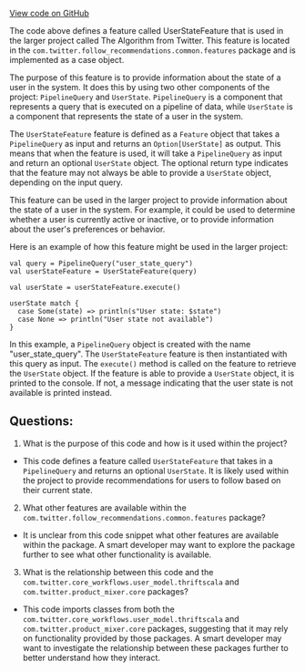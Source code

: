 [View code on GitHub](https://github.com/misbahsy/the-algorithm/follow-recommendations-service/common/src/main/scala/com/twitter/follow_recommendations/common/features/UserStateFeature.scala)

The code above defines a feature called UserStateFeature that is used in the larger project called The Algorithm from Twitter. This feature is located in the `com.twitter.follow_recommendations.common.features` package and is implemented as a case object. 

The purpose of this feature is to provide information about the state of a user in the system. It does this by using two other components of the project: `PipelineQuery` and `UserState`. `PipelineQuery` is a component that represents a query that is executed on a pipeline of data, while `UserState` is a component that represents the state of a user in the system. 

The `UserStateFeature` feature is defined as a `Feature` object that takes a `PipelineQuery` as input and returns an `Option[UserState]` as output. This means that when the feature is used, it will take a `PipelineQuery` as input and return an optional `UserState` object. The optional return type indicates that the feature may not always be able to provide a `UserState` object, depending on the input query. 

This feature can be used in the larger project to provide information about the state of a user in the system. For example, it could be used to determine whether a user is currently active or inactive, or to provide information about the user's preferences or behavior. 

Here is an example of how this feature might be used in the larger project:

```
val query = PipelineQuery("user_state_query")
val userStateFeature = UserStateFeature(query)

val userState = userStateFeature.execute()

userState match {
  case Some(state) => println(s"User state: $state")
  case None => println("User state not available")
}
```

In this example, a `PipelineQuery` object is created with the name "user_state_query". The `UserStateFeature` feature is then instantiated with this query as input. The `execute()` method is called on the feature to retrieve the `UserState` object. If the feature is able to provide a `UserState` object, it is printed to the console. If not, a message indicating that the user state is not available is printed instead.
## Questions: 
 1. What is the purpose of this code and how is it used within the project?
- This code defines a feature called `UserStateFeature` that takes in a `PipelineQuery` and returns an optional `UserState`. It is likely used within the project to provide recommendations for users to follow based on their current state.

2. What other features are available within the `com.twitter.follow_recommendations.common.features` package?
- It is unclear from this code snippet what other features are available within the package. A smart developer may want to explore the package further to see what other functionality is available.

3. What is the relationship between this code and the `com.twitter.core_workflows.user_model.thriftscala` and `com.twitter.product_mixer.core` packages?
- This code imports classes from both the `com.twitter.core_workflows.user_model.thriftscala` and `com.twitter.product_mixer.core` packages, suggesting that it may rely on functionality provided by those packages. A smart developer may want to investigate the relationship between these packages further to better understand how they interact.
